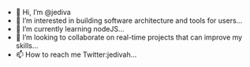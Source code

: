 - 👋 Hi, I’m @jediva
- 👀 I’m interested in building software architecture and tools for users...
- 🌱 I’m currently learning nodeJS...
- 💞️ I’m looking to collaborate on real-time projects that can improve my skills...
- 📫 How to reach me Twitter:jedivah...

<!---
jediva/jediva is a ✨ special ✨ repository because its `README.md` (this file) appears on your GitHub profile.
You can click the Preview link to take a look at your changes.
--->
